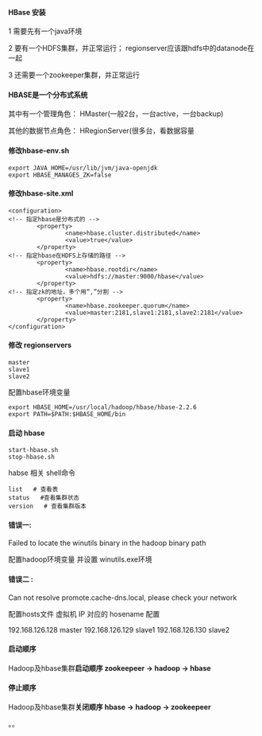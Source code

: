 #### HBase 安装

1	需要先有一个java环境

2	要有一个HDFS集群，并正常运行； regionserver应该跟hdfs中的datanode在一起

3	还需要一个zookeeper集群，并正常运行



#### HBASE是一个分布式系统

其中有一个管理角色：  HMaster(一般2台，一台active，一台backup)

其他的数据节点角色：  HRegionServer(很多台，看数据容量

#### 修改hbase-env.sh

```
export JAVA_HOME=/usr/lib/jvm/java-openjdk
export HBASE_MANAGES_ZK=false
```



#### 修改hbase-site.xml

```
<configuration>
<!-- 指定hbase是分布式的 -->
        <property>
                <name>hbase.cluster.distributed</name>
                <value>true</value>
        </property>
<!-- 指定hbase在HDFS上存储的路径 -->
        <property>
                <name>hbase.rootdir</name>
                <value>hdfs://master:9000/hbase</value>
        </property>
<!-- 指定zk的地址，多个用“,”分割 -->
        <property>
                <name>hbase.zookeeper.quorum</name>
                <value>master:2181,slave1:2181,slave2:2181</value>
        </property>
</configuration>
```

#### 修改 regionservers

```
master
slave1
slave2
```

配置hbase环境变量

```shell
export HBASE_HOME=/usr/local/hadoop/hbase/hbase-2.2.6
export PATH=$PATH:$HBASE_HOME/bin
```

#### 启动 hbase

```
start-hbase.sh
stop-hbase.sh
```

habse 相关 shell命令

```shell
list   # 查看表
status   #查看集群状态
version   # 查看集群版本
```



#### 错误一:   

 Failed to locate the winutils binary in the hadoop binary path

配置hadoop环境变量  并设置  winutils.exe环境

#### 错误二  :

Can not resolve promote.cache-dns.local, please check your network

配置hosts文件   虚拟机 IP 对应的 hosename  配置

192.168.126.128 master
192.168.126.129 slave1
192.168.126.130 slave2

#### **启动顺序**

Hadoop及hbase集群**启动顺序 zookeepeer -> hadoop -> hbase**

#### **停止顺序**

Hadoop及hbase集群**关闭顺序 hbase -> hadoop -> zookeepeer**



。。
